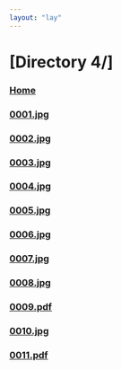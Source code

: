 ```yaml
---
layout: "lay"
---
```

# [Directory 4/]
### [Home](../)
### [0001.jpg](0001.jpg)
### [0002.jpg](0002.jpg)
### [0003.jpg](0003.jpg)
### [0004.jpg](0004.jpg)
### [0005.jpg](0005.jpg)
### [0006.jpg](0006.jpg)
### [0007.jpg](0007.jpg)
### [0008.jpg](0008.jpg)
### [0009.pdf](0009.pdf)
### [0010.jpg](0010.jpg)
### [0011.pdf](0011.pdf)
